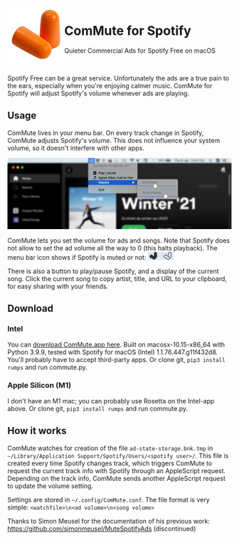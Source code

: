 <img align="left" alt="logo" src="logo.png" />

# ComMute for Spotify
Quieter Commercial Ads for Spotify Free on macOS

&nbsp;

Spotify Free can be a great service. Unfortunately the ads are a true pain to the ears, especially when you're enjoying calmer music. ComMute for Spotify will adjust Spotify's volume whenever ads are playing.

## Usage

ComMute lives in your menu bar. On every track change in Spotify, ComMute adjusts Spotify's volume. This does not influence your system volume, so it doesn't interfere with other apps.

![screenshot](screenshot.png)

ComMute lets you set the volume for ads and songs. Note that Spotify does not allow to set the ad volume all the way to 0 (this halts playback). The menu bar icon shows if Spotify is muted or not: ![screenshot](menubar_status.png)

There is also a button to play/pause Spotify, and a display of the current song. Click the current song to copy artist, title, and URL to your clipboard, for easy sharing with your friends.

## Download

### Intel
You can [download ComMute.app here](https://github.com/cwverhey/ComMute/raw/main/ComMute.dmg). Built on macosx-10.15-x86_64 with Python 3.9.9, tested with Spotify for macOS (Intel) 1.1.76.447.g11f432d8. You'll probably have to accept third-party apps. Or clone git, `pip3 install rumps` and run commute.py.

### Apple Silicon (M1)
I don't have an M1 mac; you can probably use Rosetta on the Intel-app above. Or clone git, `pip3 install rumps` and run commute.py.

## How it works

ComMute watches for creation of the file `ad-state-storage.bnk.tmp` in `~/Library/Application Support/Spotify/Users/<spotify user>/`. This file is created every time Spotify changes track, which triggers ComMute to request the current track info with Spotify through an AppleScript request. Depending on the track info, ComMute sends another AppleScript request to update the volume setting.

Settings are stored in `~/.config/ComMute.conf`. The file format is very simple: `<watchfile>\n<ad volume>\n<song volume>`

Thanks to Simon Meusel for the documentation of his previous work: https://github.com/simonmeusel/MuteSpotifyAds (discontinued)
